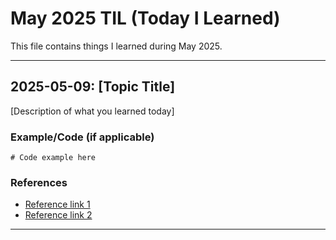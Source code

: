 # May 2025 TIL (Today I Learned)

This file contains things I learned during May 2025.

---

## 2025-05-09: [Topic Title]

[Description of what you learned today]

### Example/Code (if applicable)

```
# Code example here
```

### References

- [Reference link 1](https://example.com)
- [Reference link 2](https://example.com)

---

<!-- Template for new entries -->
<!--
## 2025-05-XX: [Topic Title]

[Description of what you learned today]

### Example/Code (if applicable)

```
# Code example here
```

### References

- [Reference link 1](https://example.com)
- [Reference link 2](https://example.com)
-->
